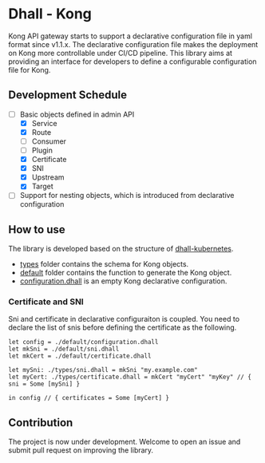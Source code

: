 # Dhall - Kong

Kong API gateway starts to support a declarative configuration file in yaml format
since v1.1.x. The declarative configuration file makes the deployment on Kong more controllable
under CI/CD pipeline. This library aims at providing an interface for developers
to define a configurable configuration file for Kong.

## Development Schedule
- [ ] Basic objects defined in admin API
  - [X] Service
  - [X] Route
  - [ ] Consumer
  - [ ] Plugin
  - [X] Certificate
  - [X] SNI
  - [X] Upstream
  - [X] Target
- [ ] Support for nesting objects, which is introduced from declarative configuration

## How to use

The library is developed based on the structure of [dhall-kubernetes](https://github.com/dhall-lang/dhall-kubernetes).
* [types](./types) folder contains the schema for Kong objects. 
* [default](./default) folder contains the function to generate the Kong object.
* [configuration.dhall](./default/configuration.dhall) is an empty Kong declarative configuration.

### Certificate and SNI
Sni and certificate in declarative configuraiton is coupled. You need to declare the list of snis before 
defining the certificate as the following.
```dhall
let config = ./default/configuration.dhall
let mkSni = ./default/sni.dhall
let mkCert = ./default/certificate.dhall

let mySni: ./types/sni.dhall = mkSni "my.example.com"
let myCert: ./types/certificate.dhall = mkCert "myCert" "myKey" // { sni = Some [mySni] }

in config // { certificates = Some [myCert] }
```

## Contribution

The project is now under development. Welcome to open an issue and submit pull request
on improving the library.
